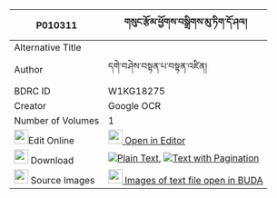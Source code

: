 |P010311|གསུང་རྩོམ་ཕྱོགས་བསྒྲིགས་མུ་ཏིག་དོ་ཤལ། 
| --- | --- 
|Alternative Title |
|Author| དགེ་བཤེས་བསྟན་པ་བསྟན་འཛིན།
|BDRC ID | W1KG18275
|Creator | Google OCR
|Number of Volumes| 1
|<img width="25" src="https://img.icons8.com/color/25/000000/edit-property.png">Edit Online| [<img width="25" src="https://avatars.githubusercontent.com/u/45091458?s=200&v=4"> Open in Editor](http://editor.openpecha.org/P010311)
|<img width="25" src="https://img.icons8.com/fluent/48/000000/download-2.png"/>  Download | [![](https://img.icons8.com/color/20/000000/txt.png)Plain Text](https://github.com/Openpecha/P010311/releases/download/v1/sungtsom_chok_drik_mutik_dosha_plain_P010311.zip), [![](https://img.icons8.com/color/20/000000/txt.png)Text with Pagination](https://github.com/Openpecha/P010311/releases/download/v1/sungtsom_chok_drik_mutik_dosha_pages_P010311.zip)
|<img width="25" src="https://img.icons8.com/plasticine/100/000000/pictures-folder.png"/>  Source Images | [<img width="25" src="https://library.bdrc.io/icons/BUDA-small.svg"> Images of text file open in BUDA](https://library.bdrc.io/show/bdr:W1KG18275)